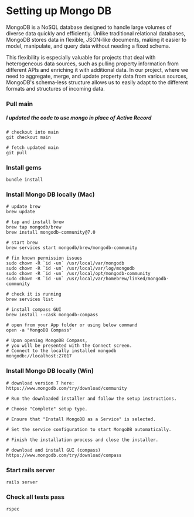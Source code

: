 # Setting up Mongo DB

MongoDB is a NoSQL database designed to handle large volumes of diverse data quickly and efficiently. Unlike traditional relational databases, MongoDB stores data in flexible, JSON-like documents, making it easier to model, manipulate, and query data without needing a fixed schema.

This flexibility is especially valuable for projects that deal with heterogeneous data sources, such as pulling property information from different APIs and enriching it with additional data. In our project, where we need to aggregate, merge, and update property data from various sources, MongoDB's schema-less structure allows us to easily adapt to the different formats and structures of incoming data.

### Pull main
##### I updated the code to use mongo in place of Active Record
```
# checkout into main
git checkout main

# fetch updated main
git pull
```

### Install gems
```
bundle install
```

### Install Mongo DB locally (Mac)
```
# update brew
brew update

# tap and install brew
brew tap mongodb/brew
brew install mongodb-community@7.0

# start brew
brew services start mongodb/brew/mongodb-community

# fix known permission issues
sudo chown -R `id -un` /usr/local/var/mongodb
sudo chown -R `id -un` /usr/local/var/log/mongodb
sudo chown -R `id -un` /usr/local/opt/mongodb-community
sudo chown -R `id -un` /usr/local/var/homebrew/linked/mongodb-community

# check it is running
brew services list

# install compass GUI
brew install --cask mongodb-compass

# open from your App folder or using below command
open -a "MongoDB Compass"

# Upon opening MongoDB Compass, 
# you will be presented with the Connect screen.
# Connect to the locally installed mongodb
mongodb://localhost:27017

```

### Install Mongo DB locally (Win)
```
# download version 7 here:
https://www.mongodb.com/try/download/community

# Run the downloaded installer and follow the setup instructions.

# Choose "Complete" setup type.

# Ensure that "Install MongoDB as a Service" is selected.

# Set the service configuration to start MongoDB automatically.

# Finish the installation process and close the installer.

# download and install GUI (compass)
https://www.mongodb.com/try/download/compass
```

### Start rails server
```
rails server
```

### Check all tests pass
```
rspec
```